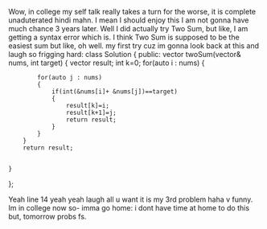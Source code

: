 Wow, in college my self talk really takes a turn for the worse, it is complete unaduterated hindi mahn. I mean I should enjoy this I am not gonna have much chance 3 years later. Well 
I did actually try Two Sum, but like, I am getting a syntax error which is. I think Two Sum is supposed to be the easiest sum but like, oh well. 
my first try cuz im gonna look back at this and laugh so frigging hard: 
class Solution {
public:
    vector<int> twoSum(vector<int>& nums, int target) {
        vector<int> result;
        int k=0;
        for(auto i : nums)
        {

            for(auto j : nums)
            {
                if(int(&nums[i]+ &nums[j])==target)
                {
                    result[k]=i;
                    result[k+1]=j;
                    return result;
                }
            }
        }
        return result; 
        

    }
};

Yeah line 14 yeah yeah laugh all u want it is my 3rd problem haha v funny. Im in college now so- imma go home: i dont have time at home to do this but, tomorrow probs fs. 